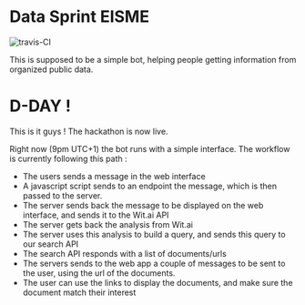 # Data Sprint EISME
![travis-CI](https://travis-ci.org/nitlev/datasprint_eisme.svg?branch=master)

This is supposed to be a simple bot, helping people getting information from organized public data.

# D-DAY !
This is it guys ! The hackathon is now live.

Right now (9pm UTC+1) the bot runs with a simple interface.
The workflow is currently following this path :
* The users sends a message in the web interface
* A javascript script sends to an endpoint the message, which is then passed to the server.
* The server sends back the message to be displayed on the web interface, and sends it to the Wit.ai API
* The server gets back the analysis from Wit.ai
* The server uses this analysis to build a query, and sends this query to our search API
* The search API responds with a list of documents/urls
* The servers sends to the web app a couple of messages to be sent to the user, using the url of the documents.
* The user can use the links to display the documents, and make sure the document match their interest 
